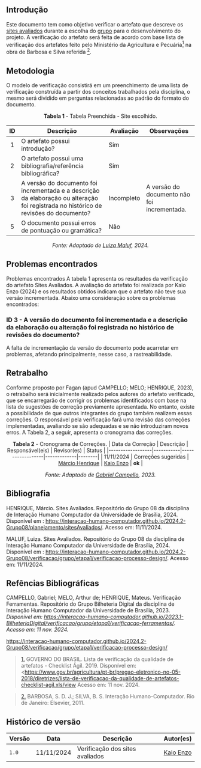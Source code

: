 ## Introdução
Este documento tem como objetivo verificar o artefato que descreve os [sites avaliados](../../../planejamento/sitesAvaliados.md) durante a escolha do [grupo](https://github.com/Interacao-Humano-Computador/2024.2-Grupo08) para o desenvolvimento do projeto. A verificação do artefato será feita de acordo com base lista de verificação dos artefatos feito pelo Ministério da Agricultura e Pecuária<a id="anchor_1" href="#REF"><sup>1</sup></a> na obra de Barbosa e Silva referida <a id="anchor_2" href="#REF2"><sup>2</sup></a>.

## Metodologia
O modelo de verificação consistirá em um preenchimento de uma lista de verificação construída a partir dos conceitos trabalhados pela disciplina, o mesmo será dividido em perguntas relacionadas ao padrão do formato do documento.

<center>

**Tabela 1** - Tabela Preenchida - Site escolhido.

| ID  | Descrição                                                                                              | Avaliação  | Observações               |
| :-: | ------------------------------------------------------------------------------------------------------ | ---------- | ------------------------- |
|  1  | O artefato possui introdução?                                                                          | Sim        |                           |
|  2  | O artefato possui uma bibliografia/referência bibliográfica?                                           | Sim |                           |
|  3  | A versão do documento foi incrementada e a descrição da elaboração ou alteração foi registrada no histórico de revisões do documento?| Incompleto        | A versão do documento não foi incrementada.                           |
|  5  | O documento possui erros de pontuação ou gramática?| Não        |                           |

_Fonte: Adaptado de [Luiza Maluf](https://github.com/LuizaMaluf), 2024._

</center>

## Problemas encontrados

Problemas encontrados
A tabela 1 apresenta os resultados da verificação do artefato Sites Avaliados. A avaliação do artefato foi realizada por Kaio Enzo (2024) e os resultados obtidos indicam que o artefato não teve sua versão incrementada. Abaixo uma consideração sobre os problemas encontrados:

### ID 3 - A versão do documento foi incrementada e a descrição da elaboração ou alteração foi registrada no histórico de revisões do documento?
A falta de incrementação da versão do documento pode acarretar em problemas, afetando principalmente, nesse caso, a rastreabilidade.

## Retrabalho

Conforme proposto por Fagan (apud CAMPELLO; MELO; HENRIQUE, 2023), o retrabalho será inicialmente realizado pelos autores do artefato verificado, que se encarregarão de corrigir os problemas identificados com base na lista de sugestões de correção previamente apresentada. No entanto, existe a possibilidade de que outros integrantes do grupo também realizem essas correções. O responsável pela verificação fará uma revisão das correções implementadas, avaliando se são adequadas e se não introduziram novos erros. A Tabela 2, a seguir, apresenta o cronograma das correções.

<center>

**Tabela 2** - Cronograma de Correções.
| Data da Correção | Descrição | Responsável(eis) | Revisor(es) | Status |
|------------------|-----------|------------------|-------------|--------|
| 11/11/2024       | Correções sugeridas | [Márcio Henrique](https://github.com/DeM4rcio) | [Kaio Enzo](https://github.com/kaioenzo) | **ok** |

_Fonte: Adaptado de [Gabriel Campello](https://github.com/G16C), 2023._

</center>

## Bibliografia

HENRIQUE, Márcio. Sites Avaliados. Repositório do Grupo 08 da disciplina de Interação Humano Computador da Universidade de Brasília, 2024. Disponível em : <https://interacao-humano-computador.github.io/2024.2-Grupo08/planejamento/sitesAvaliados/>. Acesso em: 11/11/2024.

MALUF, Luiza. Sites Avaliados. Repositório do Grupo 08 da disciplina de Interação Humano Computador da Universidade de Brasília, 2024. Disponível em : <https://interacao-humano-computador.github.io/2024.2-Grupo08/verificacao/grupo/etapa1/verificacao-processo-design/>. Acesso em: 11/11/2024.


## Refências Bibliográficas

CAMPELLO, Gabriel; MELO, Arthur de; HENRIQUE, Mateus. Verificação Ferramentas. Repositório do Grupo Bilheteria Digital da disciplina de Interação Humano Computador da Universidade de Brasília, 2023. _Disponível em: <https://interacao-humano-computador.github.io/2023.1-BilheteriaDigital/verificacao/grupo/etapa1/verificacao-ferramentas/>. Acesso em: 11 nov. 2024._


https://interacao-humano-computador.github.io/2024.2-Grupo08/verificacao/grupo/etapa1/verificacao-processo-design/

> <a id="REF" href="#anchor_1">1.</a> GOVERNO DO BRASIL. Lista de verificação da qualidade de artefatos - Checklist Ágil. 2019. Disponível em: <<https://www.gov.br/agricultura/pt-br/pregao-eletronico-no-05-2018/diretrizes/lista-de-verificacao-da-qualidade-de-artefatos-checklist-agil.xls/view> Acesso em: 11 nov. 2024.

> <a id="REF2" href="#anchor_2">2.</a> BARBOSA, S. D. J.; SILVA, B. S. Interação Humano-Computador. Rio de Janeiro: Elsevier, 2011.
 
## Histórico de versão

| Versão |    Data    |      Descrição      |             Autor(es)                        |
|--------|------------|---------------------|----------------------------------------------|
| `1.0`  | 11/11/2024 | Verificação dos sites avaliados | [Kaio Enzo](https://github.com/kaioenzo) |